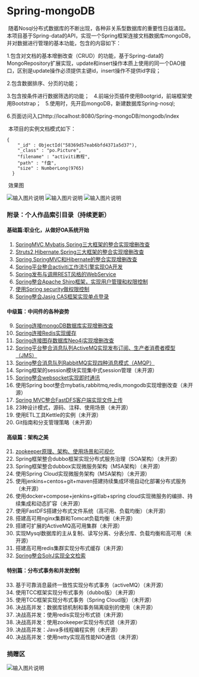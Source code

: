 # Spring-mongoDB
  随着Nosql分布式数据库的不断出现，各种非关系型数据库的重要性日益涌现。本项目基于Spring-data的API，实现一个Spring框架连接文档数据库mongoDB，并对数据进行管理的基本功能，包含的内容如下：
  
  1.包含对文档的基本增删改查（CRUD）的功能，基于Spring-data的MongoRepository扩展实现，update和insert操作本质上使用的同一个DAO接口，区别是update操作必须提供主键id，insert操作不提供id字段；
  
  2.包含数据排序、分页的功能；
  
  3.包含按条件进行数据筛选的功能；
  
  4.前端分页插件使用Bootgrid，前端框架使用Bootstrap；
  
  5.使用时，先开启mongoDB，新建数据库Spring-nosql;
  
  6.页面访问入口http://localhost:8080/Spring-mongoDB/mongodb/index
  
  
  本项目的实例文档模式如下：
```
{
    "_id" : ObjectId("58369d57eab6bfd4371a5d37"),
    "_class" : "po.Picture",
    "filename" : "activiti教程",
    "path" : "f盘",
    "size" : NumberLong(9765)
  }
```
  
  
  
  效果图

![输入图片说明](http://git.oschina.net/uploads/images/2016/1129/204109_2e0eb116_1110335.jpeg "在这里输入图片标题")
![输入图片说明](http://git.oschina.net/uploads/images/2016/1129/204119_e64b2915_1110335.jpeg "在这里输入图片标题")
![输入图片说明](http://git.oschina.net/uploads/images/2016/1129/204131_df5ed465_1110335.jpeg "在这里输入图片标题")

### 附录：个人作品索引目录（持续更新）

#### 基础篇:职业化，从做好OA系统开始
1. [SpringMVC,Mybatis,Spring三大框架的整合实现增删改查](https://gitee.com/shenzhanwang/SSM)
2. [Struts2,Hibernate,Spring三大框架的整合实现增删改查](https://gitee.com/shenzhanwang/S2SH)
3. [Spring,SpringMVC和Hibernate的整合实现增删改查](https://gitee.com/shenzhanwang/SSH)
4. [Spring平台整合activiti工作流引擎实现OA开发](https://gitee.com/shenzhanwang/Spring-activiti)
5. [Spring发布与调用REST风格的WebService](https://gitee.com/shenzhanwang/Spring-REST)
6. [Spring整合Apache Shiro框架，实现用户管理和权限控制](https://gitee.com/shenzhanwang/Spring-shiro)
7. [使用Spring security做权限控制](https://gitee.com/shenzhanwang/spring-security-demo)
8. [Spring整合Jasig CAS框架实现单点登录](https://gitee.com/shenzhanwang/Spring-cas-sso)
#### 中级篇：中间件的各种姿势
9. [Spring连接mongoDB数据库实现增删改查](https://gitee.com/shenzhanwang/Spring-mongoDB)
10. [Spring连接Redis实现缓存](https://gitee.com/shenzhanwang/Spring-redis)
11. [Spring连接图存数据库Neo4j实现增删改查](https://gitee.com/shenzhanwang/Spring-neo4j)
12. [Spring平台整合消息队列ActiveMQ实现发布订阅、生产者消费者模型（JMS）](https://gitee.com/shenzhanwang/Spring-activeMQ)
13. [Spring整合消息队列RabbitMQ实现四种消息模式（AMQP）](https://gitee.com/shenzhanwang/Spring-rabbitMQ)
14. Spring框架的session模块实现集中式session管理（未开源）
15. [Spring整合websocket实现即时通讯](https://gitee.com/shenzhanwang/Spring-websocket)
16. 使用Spring boot整合mybatis,rabbitmq,redis,mongodb实现增删改查（未开源）
17. [Spring MVC整合FastDFS客户端实现文件上传](https://gitee.com/shenzhanwang/Spring-fastdfs)
18. 23种设计模式，源码、注释、使用场景（未开源）
19. 使用ETL工具Kettle的实例（未开源）
20. Git指南和分支管理策略（未开源）
#### 高级篇：架构之美
21. [zookeeper原理、架构、使用场景和可视化](https://gitee.com/shenzhanwang/zookeeper-practice)
22. Spring框架整合dubbo框架实现分布式服务治理（SOA架构）（未开源）
23. Spring框架整合dubbox实现微服务架构（MSA架构）（未开源）
24. 使用Spring Cloud实现微服务架构（MSA架构）（未开源）
25. 使用jenkins+centos+git+maven搭建持续集成环境自动化部署分布式服务（未开源）
26. 使用docker+compose+jenkins+gitlab+spring cloud实现微服务的编排、持续集成和动态扩容（未开源）
27. 使用FastDFS搭建分布式文件系统（高可用、负载均衡）（未开源）
28. 搭建高可用nginx集群和Tomcat负载均衡（未开源）
29. 搭建可扩展的ActiveMQ高可用集群（未开源）
30. 实现Mysql数据库的主从复制、读写分离、分表分库、负载均衡和高可用（未开源）
31. 搭建高可用redis集群实现分布式缓存（未开源）
32. [Spring整合SolrJ实现全文检索](https://gitee.com/shenzhanwang/Spring-solr)
#### 特别篇：分布式事务和并发控制
33. 基于可靠消息最终一致性实现分布式事务（activeMQ）（未开源）
34. 使用TCC框架实现分布式事务（dubbo版）（未开源）
35. 使用TCC框架实现分布式事务（Spring Cloud版）（未开源）
36. 决战高并发：数据库锁机制和事务隔离级别的使用（未开源）
37. 决战高并发：使用redis实现分布式锁（未开源）
38. 决战高并发：使用zookeeper实现分布式锁（未开源）
39. 决战高并发：Java多线程编程实例（未开源）
40. 决战高并发：使用netty实现高性能NIO通信（未开源）

### 捐赠区
![输入图片说明](https://images.gitee.com/uploads/images/2018/0719/154323_12a5c89c_1110335.jpeg "mm_facetoface_collect_qrcode_1531986023521.jpg")
